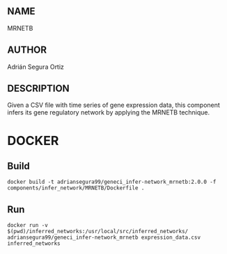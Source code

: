 ## NAME

MRNETB

## AUTHOR

Adrián Segura Ortiz

## DESCRIPTION

Given a CSV file with time series of gene expression data, this component infers its gene regulatory network by applying the MRNETB technique.

# DOCKER

## Build

```
docker build -t adriansegura99/geneci_infer-network_mrnetb:2.0.0 -f components/infer_network/MRNETB/Dockerfile .
```

## Run

```
docker run -v $(pwd)/inferred_networks:/usr/local/src/inferred_networks/ adriansegura99/geneci_infer-network_mrnetb expression_data.csv inferred_networks
```
